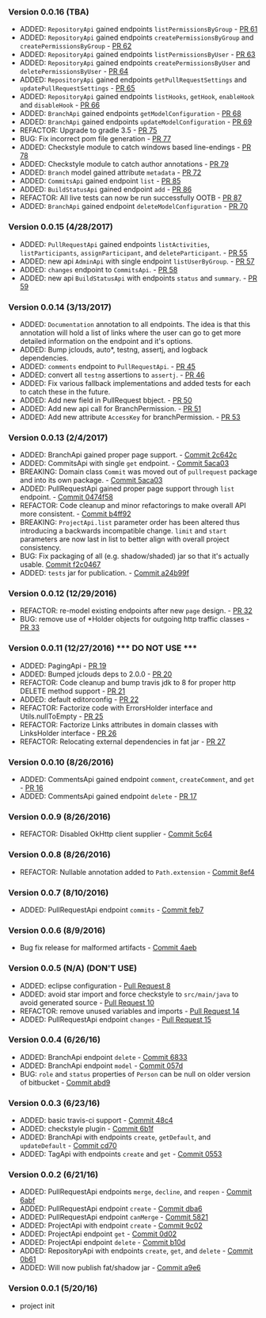### Version 0.0.16 (TBA)
* ADDED: `RepositoryApi` gained endpoints `listPermissionsByGroup` - [PR 61](https://github.com/cdancy/bitbucket-rest/pull/61)
* ADDED: `RepositoryApi` gained endpoints `createPermissionsByGroup` and `createPermissionsByGroup` - [PR 62](https://github.com/cdancy/bitbucket-rest/pull/62)
* ADDED: `RepositoryApi` gained endpoints `listPermissionsByUser` - [PR 63](https://github.com/cdancy/bitbucket-rest/pull/63)
* ADDED: `RepositoryApi` gained endpoints `createPermissionsByUser` and `deletePermissionsByUser` - [PR 64](https://github.com/cdancy/bitbucket-rest/pull/64)
* ADDED: `RepositoryApi` gained endpoints `getPullRequestSettings` and `updatePullRequestSettings` - [PR 65](https://github.com/cdancy/bitbucket-rest/pull/65)
* ADDED: `RepositoryApi` gained endpoints `listHooks`, `getHook`, `enableHook` and `disableHook` - [PR 66](https://github.com/cdancy/bitbucket-rest/pull/66)
* ADDED: `BranchApi` gained endpoints `getModelConfiguration` - [PR 68](https://github.com/cdancy/bitbucket-rest/pull/68)
* ADDED: `BranchApi` gained endpoints `updateModelConfiguration` - [PR 69](https://github.com/cdancy/bitbucket-rest/pull/69)
* REFACTOR: Upgrade to gradle 3.5 - [PR 75](https://github.com/cdancy/bitbucket-rest/pull/75)
* BUG: Fix incorrect pom file generation - [PR 77](https://github.com/cdancy/bitbucket-rest/pull/77)
* ADDED: Checkstyle module to catch windows based line-endings - [PR 78](https://github.com/cdancy/bitbucket-rest/pull/78)
* ADDED: Checkstyle module to catch author annotations - [PR 79](https://github.com/cdancy/bitbucket-rest/pull/79)
* ADDED: `Branch` model gained attribute `metadata`  - [PR 72](https://github.com/cdancy/bitbucket-rest/pull/72)
* ADDED: `CommitsApi` gained endpoint `list` - [PR 85](https://github.com/cdancy/bitbucket-rest/pull/85)
* ADDED: `BuildStatusApi` gained endpoint `add` - [PR 86](https://github.com/cdancy/bitbucket-rest/pull/86)
* REFACTOR: All live tests can now be run successfully OOTB - [PR 87](https://github.com/cdancy/bitbucket-rest/pull/87)
* ADDED: `BranchApi` gained endpoint `deleteModelConfiguration` - [PR 70](https://github.com/cdancy/bitbucket-rest/pull/70)

### Version 0.0.15 (4/28/2017)
* ADDED: `PullRequestApi` gained endpoints `listActivities`, `listParticipants`, `assignParticipant`, and `deleteParticipant`. - [PR 55](https://github.com/cdancy/bitbucket-rest/pull/55)
* ADDED: new api `AdminApi` with single endpoint `listUserByGroup`. - [PR 57](https://github.com/cdancy/bitbucket-rest/pull/57/files)
* ADDED: `changes` endpoint to `CommitsApi`. - [PR 58](https://github.com/cdancy/bitbucket-rest/pull/58)
* ADDED: new api `BuildStatusApi` with endpoints `status` and `summary`. - [PR 59](https://github.com/cdancy/bitbucket-rest/pull/59)

### Version 0.0.14 (3/13/2017)
* ADDED: `Documentation` annotation to all endpoints. The idea is that this annotation will hold a list of links where the user can go to get more detailed information on the endpoint and it's options.
* ADDED: Bump jclouds, auto*, testng, assertj, and logback dependencies.
* ADDED: `comments` endpoint to `PullRequestApi`. - [PR 45](https://github.com/cdancy/bitbucket-rest/pull/45)
* ADDED: convert all `testng` assertions to `assertj`. - [PR 46](https://github.com/cdancy/bitbucket-rest/pull/46)
* ADDED: Fix various fallback implementations and added tests for each to catch these in the future.
* ADDED: Add new field in PullRequest bbject. - [PR 50](https://github.com/cdancy/bitbucket-rest/pull/50)
* ADDED: Add new api call for BranchPermission. - [PR 51](https://github.com/cdancy/bitbucket-rest/pull/51)
* ADDED: Add new attribute `AccessKey` for branchPermission. - [PR 53](https://github.com/cdancy/bitbucket-rest/pull/53)

### Version 0.0.13 (2/4/2017)
* ADDED: BranchApi gained proper page support. - [Commit 2c642c](https://github.com/cdancy/bitbucket-rest/commit/2c642c0736768649bd7fb0b6ed1f93b02d6d8f22)
* ADDED: CommitsApi with single `get` endpoint. - [Commit 5aca03](https://github.com/cdancy/bitbucket-rest/commit/5aca03d23521bf307973a3170f0760ce0d143f95)
* BREAKING: Domain class `Commit` was moved out of `pullrequest` package and into its own package. - [Commit 5aca03](https://github.com/cdancy/bitbucket-rest/commit/5aca03d23521bf307973a3170f0760ce0d143f95)
* ADDED: PullRequestApi gained proper page support through `list` endpoint. - [Commit 0474f58](https://github.com/cdancy/bitbucket-rest/commit/0474f58a1deceb0d1d6898487ef39561f2be7d17)
* REFACTOR: Code cleanup and minor refactorings to make overall API more consistent. - [Commit b4ff92](https://github.com/cdancy/bitbucket-rest/commit/b4ff92cf42b54be5a79c59f6c25928cd55884200)
* BREAKING: `ProjectApi.list` parameter order has been altered thus introducing a backwards incompatible change. `limit` and `start` parameters are now last in list to better align with overall project consistency.
* BUG: Fix packaging of all (e.g. shadow/shaded) jar so that it's actually usable. [Commit f2c0467](https://github.com/cdancy/bitbucket-rest/commit/f2c0467bc0cf2a776ac96e82f704b2d6ac065437)
* ADDED: `tests` jar for publication. - [Commit a24b99f](https://github.com/cdancy/bitbucket-rest/commit/a24b99fbd660b37b2d44a83821652f3953d7e2ea)

### Version 0.0.12 (12/29/2016)
* REFACTOR: re-model existing endpoints after new `page` design. - [PR 32](https://github.com/cdancy/bitbucket-rest/pull/32)
* BUG: remove use of *Holder objects for outgoing http traffic classes - [PR 33](https://github.com/cdancy/bitbucket-rest/pull/33)

### Version 0.0.11 (12/27/2016) *** DO NOT USE ***
* ADDED: PagingApi - [PR 19](https://github.com/cdancy/bitbucket-rest/pull/19)
* ADDED: Bumped jclouds deps to 2.0.0 - [PR 20](https://github.com/cdancy/bitbucket-rest/pull/20)
* REFACTOR: Code cleanup and bump travis jdk to 8 for proper http DELETE method support - [PR 21](https://github.com/cdancy/bitbucket-rest/pull/21)
* ADDED: default editorconfig - [PR 22](https://github.com/cdancy/bitbucket-rest/pull/22)
* REFACTOR: Factorize code with ErrorsHolder interface and Utils.nullToEmpty - [PR 25](https://github.com/cdancy/bitbucket-rest/pull/25)
* REFACTOR: Factorize Links attributes in domain classes with LinksHolder interface - [PR 26](https://github.com/cdancy/bitbucket-rest/pull/26)
* REFACTOR: Relocating external dependencies in fat jar - [PR 27](https://github.com/cdancy/bitbucket-rest/pull/27)

### Version 0.0.10 (8/26/2016)
* ADDED: CommentsApi gained endpoint `comment`, `createComment`, and `get` - [PR 16](https://github.com/cdancy/bitbucket-rest/pull/16)
* ADDED: CommentsApi gained endpoint `delete` - [PR 17](https://github.com/cdancy/bitbucket-rest/pull/17)

### Version 0.0.9 (8/26/2016)
* REFACTOR: Disabled OkHttp client supplier - [Commit 5c64](5c641b2f5a38abb36ba67e2e20720a6f634b760e)

### Version 0.0.8 (8/26/2016)
* REFACTOR: Nullable annotation added to `Path.extension` - [Commit 8ef4](8ef42312a4bedf2e5c1e6ec6f63f5c82e63b4563)

### Version 0.0.7 (8/10/2016)
* ADDED: PullRequestApi endpoint `commits` - [Commit feb7](feb70bf3fdfcdca23b82360e6fa9e441360e923c)

### Version 0.0.6 (8/9/2016)
* Bug fix release for malformed artifacts - [Commit 4aeb](4aebcaade85cd9c73a09ac9ea061a82b4b45e7f6)

### Version 0.0.5 (N/A) (DON'T USE)
* ADDED: eclipse configuration - [Pull Request 8](https://github.com/cdancy/bitbucket-rest/pull/8)
* ADDED: avoid star import and force checkstyle to `src/main/java` to avoid generated source - [Pull Request 10](https://github.com/cdancy/bitbucket-rest/pull/10)
* REFACTOR: remove unused variables and imports - [Pull Request 14](https://github.com/cdancy/bitbucket-rest/pull/14)
* ADDED: PullRequestApi endpoint `changes` - [Pull Request 15](https://github.com/cdancy/bitbucket-rest/pull/15)

### Version 0.0.4 (6/26/16)

* ADDED: BranchApi endpoint `delete` - [Commit 6833](https://github.com/cdancy/bitbucket-rest/commit/68338ac2a196b0c363da900e8b18ff758f45b7aa)
* ADDED: BranchApi endpoint `model` - [Commit 057d](https://github.com/cdancy/bitbucket-rest/commit/057d68fb04ff13e9d1d8c286174bd8fea8577d05)
* BUG: `role` and `status` properties of `Person` can be null on older version of bitbucket - [Commit abd9](https://github.com/cdancy/bitbucket-rest/commit/abd911916c58056fc62de056dc791245bf306b15)

### Version 0.0.3 (6/23/16)

* ADDED: basic travis-ci support - [Commit 48c4](https://github.com/cdancy/bitbucket-rest/commit/48c407b897e48b376f3fa88b02f797a347e0f376)
* ADDED: checkstyle plugin - [Commit 6b1f](https://github.com/cdancy/bitbucket-rest/commit/6b1fcf842bb87a2053b6d97ea81bc7aaf98c1317)
* ADDED: BranchApi with endpoints `create`, `getDefault`, and `updateDefault` - [Commit cd70](https://github.com/cdancy/bitbucket-rest/commit/cd70952f4a83f910b25e56da0e8cc4befb9283e8)
* ADDED: TagApi with endpoints `create` and `get` - [Commit 0553](https://github.com/cdancy/bitbucket-rest/commit/055397b3b46779354b9d8b26fac314d28e905dd5)

### Version 0.0.2 (6/21/16)

* ADDED: PullRequestApi endpoints `merge`, `decline`, and `reopen` - [Commit 6abf](https://github.com/cdancy/bitbucket-rest/commit/6abf1c2d291ef0e4093d57affbe33099dd9be668)
* ADDED: PullRequestApi endpoint `create` - [Commit dba6](https://github.com/cdancy/bitbucket-rest/commit/dba66c524173b6d2928e7be21e84b603fc052a15)
* ADDED: PullRequestApi endpoint `canMerge` - [Commit 5821](https://github.com/cdancy/bitbucket-rest/commit/5821d6a2c53abae2a74bb88c50e31cbb1f429469)
* ADDED: ProjectApi with endpoint `create` - [Commit 9c02](https://github.com/cdancy/bitbucket-rest/commit/9c027ea90f87ef055189c322b23d054f91949c80)
* ADDED: ProjectApi endpoint `get` - [Commit 0d02](https://github.com/cdancy/bitbucket-rest/commit/0d02095dbadcc405136ba96fc9ba84ae21054bac)
* ADDED: ProjectApi endpoint `delete` - [Commit b10d](https://github.com/cdancy/bitbucket-rest/commit/b10df1291119e09e54e5003cf3d49359e1001512)
* ADDED: RepositoryApi with endpoints `create`, `get`, and `delete` - [Commit 0b61](https://github.com/cdancy/bitbucket-rest/commit/0b615e32fef40f4503e16e7035a8453ce3ad6169)
* ADDED: Will now publish fat/shadow jar - [Commit a9e6](https://github.com/cdancy/bitbucket-rest/commit/a9e69dea188a8675dcf1e0d2973a963b5a67d5fa)

### Version 0.0.1 (5/20/16)

* project init
